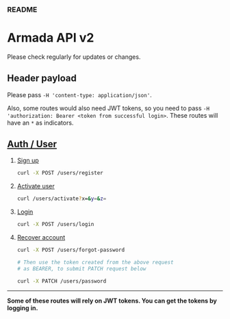 ### README
# Armada API v2
Please check regularly for updates or changes.

## Header payload
Please pass `-H 'content-type: application/json'`.

Also, some routes would also need JWT tokens, so you need to pass `-H 'authorization: Bearer <token from successful login>`.
These routes will have an `*` as indicators.

## [Auth / User](docs/USERS.md)
1. [Sign up](docs/USERS.md#register)  
   ```sh
   curl -X POST /users/register
   ```
2. [Activate user](docs/USERS.md#activate)  
   ```sh
   curl /users/activate?x=&y=&z=
   ```
3. [Login](docs/USERS.md#login)   
   ```sh
   curl -X POST /users/login
   ```
4. [Recover account](docs/USERS.md#account-recovery)  
   ```sh
   curl -X POST /users/forgot-password

   # Then use the token created from the above request
   # as BEARER, to submit PATCH request below

   curl -X PATCH /users/password
   ```
    
---   
**Some of these routes will rely on JWT tokens.  You can get the tokens by logging in.**

